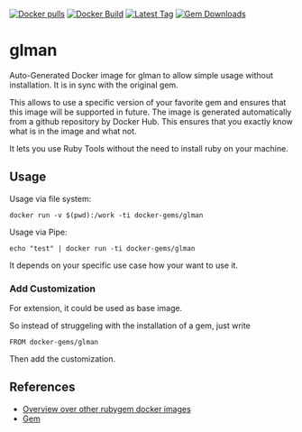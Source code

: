 [![Docker pulls](https://img.shields.io/docker/pulls/rubygem/glman.svg)](https://hub.docker.com/r/rubygem/glman/)
[![Docker Build](https://img.shields.io/docker/automated/rubygem/glman.svg)](https://hub.docker.com/r/rubygem/glman/)
[![Latest Tag](https://img.shields.io/github/tag/docker-rubygem/glman.svg)](https://hub.docker.com/r/rubygem/glman/)
[![Gem Downloads](https://img.shields.io/gem/dt/glman.svg)](https://rubygems.org/gems/glman/)
# glman

Auto-Generated Docker image for glman to allow simple usage without installation.
It is in sync with the original gem.

This allows to use a specific version of your favorite gem and ensures that this image will be supported in future.
The image is generated automatically from a github repository by Docker Hub.
This ensures that you exactly know what is in the image and what not.

It lets you use Ruby Tools without the need to install ruby on your machine.

## Usage

Usage via file system:

`docker run -v $(pwd):/work -ti docker-gems/glman`

Usage via Pipe:

`echo "test" | docker run -ti docker-gems/glman`

It depends on your specific use case how your want to use it.

### Add Customization

For extension, it could be used as base image.

So instead of struggeling with the installation of a gem, just write

`FROM docker-gems/glman`

Then add the customization.

## References

 - [Overview over other rubygem docker images](https://github.com/thinkbot/docker-rubygem)
 - [Gem](https://rubygems.org/gems/glman/)
